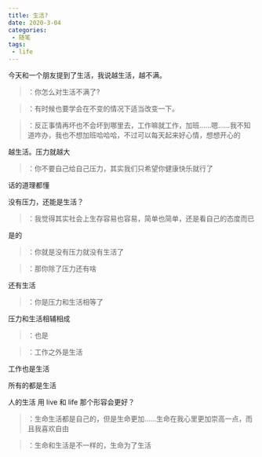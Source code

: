 ```yaml
---
title: 生活?
date: 2020-3-04
categories: 
 - 随笔
tags:
 - life
---
```


今天和一个朋友提到了生活，我说越生活，越不满。 
>：你怎么对生活不满了?

>：有时候也要学会在不变的情况下适当改变一下。

>：反正事情再坏也不会坏到哪里去，工作嘛就工作，加班……嗯……我不知道咋办，我也不想加班哈哈哈，不过可以每天起来好心情，想想开心的 

越生活。压力就越大

>：你不要自己给自己压力，其实我们只希望你健康快乐就行了

话的道理都懂

没有压力，还能是生活？

>：我觉得其实社会上生存容易也容易，简单也简单，还是看自己的态度而已

是的

>：你就是没有压力就没有生活了

>：那你除了压力还有啥

还有生活

>：你是压力和生活相等了

压力和生活相辅相成

>：也是

>：工作之外是生活

工作也是生活

所有的都是生活

人的生活  用 live 和 life  那个形容会更好？

>：生命生活都是自己的，但是生命更加……生命在我心里更加崇高一点，而且我喜欢自由

>：生命和生活是不一样的，生命为了生活
